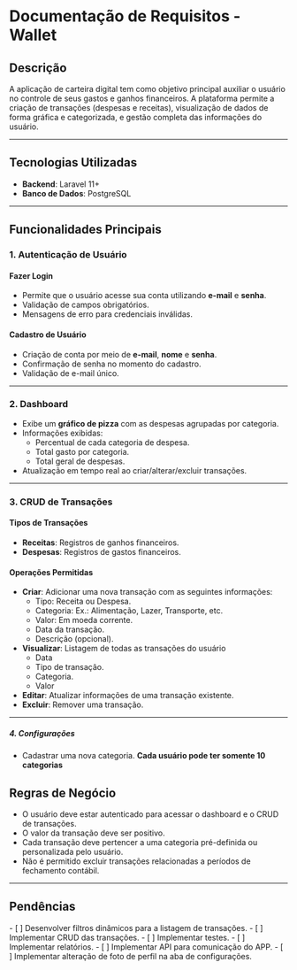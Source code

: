 # Documentação de Requisitos - Wallet

## Descrição
A aplicação de carteira digital tem como objetivo principal auxiliar o usuário no controle de seus gastos e ganhos financeiros. A plataforma permite a criação de transações (despesas e receitas), visualização de dados de forma gráfica e categorizada, e gestão completa das informações do usuário.

---

## Tecnologias Utilizadas
- **Backend**: Laravel 11+
- **Banco de Dados**: PostgreSQL

---

## Funcionalidades Principais

### 1. Autenticação de Usuário
#### Fazer Login
- Permite que o usuário acesse sua conta utilizando **e-mail** e **senha**.
- Validação de campos obrigatórios.
- Mensagens de erro para credenciais inválidas.

#### Cadastro de Usuário
- Criação de conta por meio de **e-mail**, **nome** e **senha**.
- Confirmação de senha no momento do cadastro.
- Validação de e-mail único.

---

### 2. Dashboard
- Exibe um **gráfico de pizza** com as despesas agrupadas por categoria.
- Informações exibidas:
  - Percentual de cada categoria de despesa.
  - Total gasto por categoria.
  - Total geral de despesas.
- Atualização em tempo real ao criar/alterar/excluir transações.

---

### 3. CRUD de Transações
#### Tipos de Transações
- **Receitas**: Registros de ganhos financeiros.
- **Despesas**: Registros de gastos financeiros.

#### Operações Permitidas
- **Criar**: Adicionar uma nova transação com as seguintes informações:
  - Tipo: Receita ou Despesa.
  - Categoria: Ex.: Alimentação, Lazer, Transporte, etc.
  - Valor: Em moeda corrente.
  - Data da transação.
  - Descrição (opcional).
- **Visualizar**: Listagem de todas as transações do usuário
  - Data
  - Tipo de transação.
  - Categoria.
  - Valor
- **Editar**: Atualizar informações de uma transação existente.
- **Excluir**: Remover uma transação.

---

##### 4. Configurações
 - Cadastrar uma nova categoria. **Cada usuário pode ter somente 10 categorias**

## Regras de Negócio
- O usuário deve estar autenticado para acessar o dashboard e o CRUD de transações.
- O valor da transação deve ser positivo.
- Cada transação deve pertencer a uma categoria pré-definida ou personalizada pelo usuário.
- Não é permitido excluir transações relacionadas a períodos de fechamento contábil.

---

## Pendências
<div>
- [ ] Desenvolver filtros dinâmicos para a listagem de transações.
- [ ] Implementar CRUD das transações.
- [ ] Implementar testes.
- [ ] Implementar relatórios.
- [ ] Implementar API para comunicação do APP.
- [ ] Implementar alteração de foto de perfil na aba de configurações.
</div>
